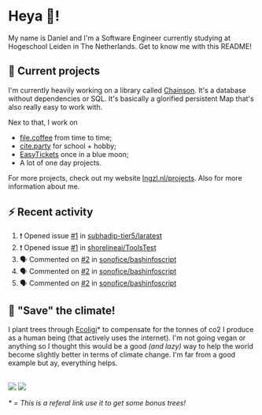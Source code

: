 # Heya 👋!

My name is Daniel and I'm a Software Engineer currently studying at Hogeschool Leiden in The Netherlands. Get to know me with this README!

## 💪 Current projects
I'm currently heavily working on a library called [Chainson](https://github.com/abcdan/chainson). It's a database without dependencies or SQL. It's basically a glorified persistent Map that's also really easy to work with.

Nex to that, I work on
- [file.coffee](https://file.coffee) from time to time;
- [cite.party](https://cite.party) for school + hobby;
- [EasyTickets](https://easytickets.xyz) once in a blue moon;
- A lot of one day projects.

For more projects, check out my website [lngzl.nl/projects](https://lngzl.nl/projects). Also for more information about me.

## ⚡ Recent activity
<!--START_SECTION:activity-->
1. ❗️ Opened issue [#1](https://github.com/subhadip-tier5/laratest/issues/1) in [subhadip-tier5/laratest](https://github.com/subhadip-tier5/laratest)
2. ❗️ Opened issue [#1](https://github.com/shorelineai/ToolsTest/issues/1) in [shorelineai/ToolsTest](https://github.com/shorelineai/ToolsTest)
3. 🗣 Commented on [#2](https://github.com/sonofice/bashinfoscript/issues/2) in [sonofice/bashinfoscript](https://github.com/sonofice/bashinfoscript)
4. 🗣 Commented on [#2](https://github.com/sonofice/bashinfoscript/issues/2) in [sonofice/bashinfoscript](https://github.com/sonofice/bashinfoscript)
5. 🗣 Commented on [#2](https://github.com/sonofice/bashinfoscript/issues/2) in [sonofice/bashinfoscript](https://github.com/sonofice/bashinfoscript)
<!--END_SECTION:activity-->

## 🌳 "Save" the climate!
I plant trees through <a href="https://ecologi.com/lngzl?r=6005cc57f70194001deaedfa">Ecoligi</a>* to compensate for the tonnes of co2 I produce as a human being (that actively uses the internet). I'm not going vegan or anything so I thought this would be a good _(and lazy)_ way to help the world become slightly better in terms of climate change. I'm far from a good example but ay, everything helps.

<br><a href="https://ecologi.com/lngzl?r=6005cc57f70194001deaedfa"><img src="https://img.shields.io/ecologi/trees/lngzl"></a> <a href="https://ecologi.com/lngzl?r=6005cc57f70194001deaedfa"><img src="https://img.shields.io/ecologi/carbon/lngzl"></a>



_\* = This is a referal link use it to get some bonus trees!_
